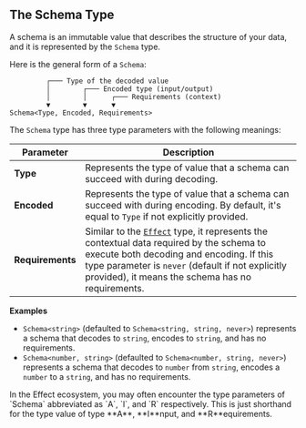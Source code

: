 ## The Schema Type

A schema is an immutable value that describes the structure of your data, and it is represented by the `Schema` type.

Here is the general form of a `Schema`:

```text showLineNumbers=false
         ┌─── Type of the decoded value
         │        ┌─── Encoded type (input/output)
         │        │      ┌─── Requirements (context)
         ▼        ▼      ▼
Schema<Type, Encoded, Requirements>
```

The `Schema` type has three type parameters with the following meanings:

| Parameter        | Description                                                                                                                                                                                                                                                                                                   |
| ---------------- | ------------------------------------------------------------------------------------------------------------------------------------------------------------------------------------------------------------------------------------------------------------------------------------------------------------- |
| **Type**         | Represents the type of value that a schema can succeed with during decoding.                                                                                                                                                                                                                                  |
| **Encoded**      | Represents the type of value that a schema can succeed with during encoding. By default, it's equal to `Type` if not explicitly provided.                                                                                                                                                                     |
| **Requirements** | Similar to the [`Effect`](https://effect.website/docs/getting-started/the-effect-type) type, it represents the contextual data required by the schema to execute both decoding and encoding. If this type parameter is `never` (default if not explicitly provided), it means the schema has no requirements. |

**Examples**

- `Schema<string>` (defaulted to `Schema<string, string, never>`) represents a schema that decodes to `string`, encodes to `string`, and has no requirements.
- `Schema<number, string>` (defaulted to `Schema<number, string, never>`) represents a schema that decodes to `number` from `string`, encodes a `number` to a `string`, and has no requirements.

<Aside type="note" title="Type Parameter Abbreviations">
  In the Effect ecosystem, you may often encounter the type parameters of
  `Schema` abbreviated as `A`, `I`, and `R` respectively. This is just
  shorthand for the type value of type **A**, **I**nput, and
  **R**equirements.
</Aside>
